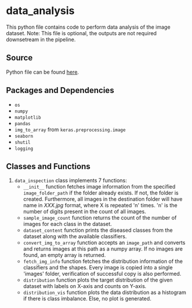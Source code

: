 # data_analysis
This python file contains code to perform data analysis of the image dataset.
Note: This file is optional, the outputs are not required downsetream in the pipeline.

## Source
Python file can be found [here](https://github.com/Future-AI-Laboratory/vision-api/blob/review_sayan/Utilities/data_analysis.py).

## Packages and Dependencies
+ `os`
+ `numpy`
+ `matplotlib`
+ `pandas`
+ `img_to_array` from `keras.preprocessing.image`
+ `seaborn`
+ `shutil`
+ `logging`

## Classes and Functions
1. `data_inspection` class implements 7 functions:
    + `__init__` function fetches image information from the specified `image_folder_path` if the folder already exists. If not, the folder is created. Furthermore, all images in the destination folder will have name in *XXX.jpg* format, where X is repeated 'n' times. 'n' is the number of digits present in the count of all images.
    + `sample_image_count` function returns the count of the number of images for each class in the dataset.
    + `dataset_content` function prints the diseased classes from the dataset along with the available classifiers.
    + `convert_img_to_array` function accepts an `image_path` and converts and returns images at this path as a numpy array. If no images are found, an empty array is returned.
    + `fetch_img_info` function fetches the distribution information of the classifiers and the shapes. Every image is copied into a single 'images' folder, verification of successful copy is also performed.
    + `distribution` function plots the target distribution of the given dataset with labels on X-axis and counts on Y-axis.
    + `distribution_vis` function plots the data distribution as a histogram if there is class imbalance. Else, no plot is generated. 
